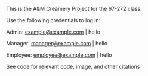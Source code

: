 This is the A&M Creamery Project for the 67-272 class.

Use the following credentials to log in:

Admin:
example@example.com | hello

Manager:
manager@example.com | hello

Employee:
employee@example.com | hello

See code for relevant code, image, and other citations

